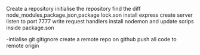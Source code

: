 Create a repository
initialise the repository
find the diff node_modules,package.json,package lock.son
install express create server
listen to port 7777
write request handlers
install nodemon and update scrips inside package.son

-intialise  git
  gitignore
  create a remote repo on github
  push all code to remote origin
  